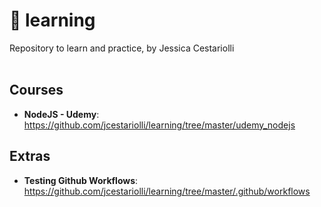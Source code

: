 # :book: learning
Repository to learn and practice, by Jessica Cestariolli 
<br/>
<br/>

## Courses

* **NodeJS - Udemy**: https://github.com/jcestariolli/learning/tree/master/udemy_nodejs

## Extras
* **Testing Github Workflows**: https://github.com/jcestariolli/learning/tree/master/.github/workflows
